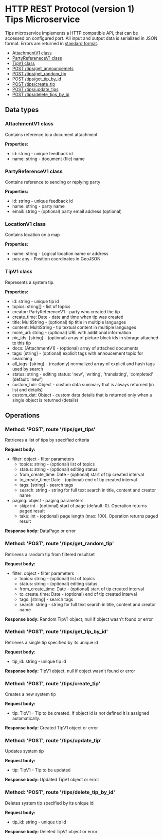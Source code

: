 # HTTP REST Protocol (version 1) <br/> Tips Microservice

Tips microservice implements a HTTP compatible API, that can be accessed on configured port.
All input and output data is serialized in JSON format. Errors are returned in [standard format]().

* [AttachmentV1 class](#class1)
* [PartyRefereneceV1 class](#class2)
* [TipV1 class](#class4)
* [POST /tips/get_announcemets](#operation1)
* [POST /tips/get_random_tip](#operation2)
* [POST /tips/get_tip_by_id](#operation3)
* [POST /tips/create_tip](#operation4)
* [POST /tips/update_tips](#operation5)
* [POST /tips/delete_tips_by_id](#operation6)

## Data types

### <a name="class1"></a> AttachmentV1 class

Contains reference to a document attachment

**Properties:**
- id: string - unique feedback id
- name: string - document (file) name

### <a name="class2"></a> PartyReferenceV1 class

Contains reference to sending or replying party

**Properties:**
- id: string - unique feedback id
- name: string - party name
- email: string - (optional) party email address (optional)

### <a name="class3"></a> LocationV1 class

Contains location on a map

**Properties:**
- name: string - Logical location name or address
- pos: any - Position coordinates in GeoJSON

### <a name="class4"></a> TipV1 class

Represents a system tip. 

**Properties:**
- id: string - unique tip id
- topics: string[] - list of topics
- creator: PartyReferenceV1 - party who created the tip
- create_time: Date - date and time when tip was created
- title: MultiString - (optional) tip title in multiple languages
- content: MultiString - tip textual content in multiple languages
- more_url: string - (optional) URL with additional information
- pic_ids: [string] - (optional) array of picture block ids in storage attached to this tip
- docs: [AttachmentV1] - (optional) array of attached documents
- tags: [string] - (optional) explicit tags with annoucement topic for searching
- all_tags: [string] - (readonly) normalized array of explicit and hash tags used by search
- status: string - editing status: 'new', 'writing', 'translating', 'completed' (default: 'new')
- custom_hdr: Object - custom data summary that is always returned (in list and details)
- custom_dat: Object - custom data details that is returned only when a single object is returned (details)

## Operations

### <a name="operation1"></a> Method: 'POST', route '/tips/get_tips'

Retrieves a list of tips by specified criteria

**Request body:** 
- filter: object - filter parameters
  - topics: string - (optional) list of topics
  - status: string - (optional) editing status
  - from\_create\_time: Date - (optional) start of tip created interval
  - to\_create\_time: Date - (optional) end of tip created interval
  - tags: [string] - search tags
  - search: string - string for full text search in title, content and creator name
- paging: object - paging parameters
  - skip: int - (optional) start of page (default: 0). Operation returns paged result
  - take: int - (optional) page length (max: 100). Operation returns paged result

**Response body:**
DataPage<TipV1> or error

### <a name="operation2"></a> Method: 'POST', route '/tips/get\_random\_tip'

Retrieves a random tip from filtered resultset

**Request body:** 
- filter: object - filter parameters
  - topics: string - (optional) list of topics
  - status: string - (optional) editing status
  - from\_create\_time: Date - (optional) start of tip created interval
  - to\_create\_time: Date - (optional) end of tip created interval
  - tags: [string] - search tags
  - search: string - string for full text search in title, content and creator name

**Response body:**
Random TipV1 object, null if object wasn't found or error 

### <a name="operation3"></a> Method: 'POST', route '/tips/get\_tip\_by\_id'

Retrieves a single tip specified by its unique id

**Request body:** 
- tip_id: string - unique tip id

**Response body:**
TipV1 object, null if object wasn't found or error 

### <a name="operation4"></a> Method: 'POST', route '/tips/create_tip'

Creates a new system tip

**Request body:**
- tip: TipV1 - Tip to be created. If object id is not defined it is assigned automatically.

**Response body:**
Created TipV1 object or error

### <a name="operation5"></a> Method: 'POST', route '/tips/update_tip'

Updates system tip

**Request body:**
- tip: TipV1 - Tip to be updated

**Response body:**
Updated TipV1 object or error 
 
### <a name="operation6"></a> Method: 'POST', route '/tips/delete\_tip\_by\_id'

Deletes system tip specified by its unique id

**Request body:** 
- tip_id: string - unique tip id

**Response body:**
Deleted TipV1 object or error 
 
